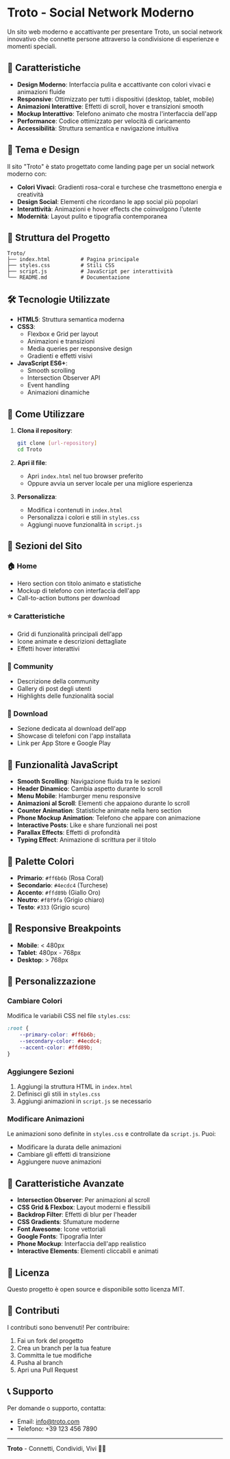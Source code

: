 # Troto - Social Network Moderno

Un sito web moderno e accattivante per presentare Troto, un social network innovativo che connette persone attraverso la condivisione di esperienze e momenti speciali.

## 🚀 Caratteristiche

- **Design Moderno**: Interfaccia pulita e accattivante con colori vivaci e animazioni fluide
- **Responsive**: Ottimizzato per tutti i dispositivi (desktop, tablet, mobile)
- **Animazioni Interattive**: Effetti di scroll, hover e transizioni smooth
- **Mockup Interattivo**: Telefono animato che mostra l'interfaccia dell'app
- **Performance**: Codice ottimizzato per velocità di caricamento
- **Accessibilità**: Struttura semantica e navigazione intuitiva

## 🎨 Tema e Design

Il sito "Troto" è stato progettato come landing page per un social network moderno con:
- **Colori Vivaci**: Gradienti rosa-coral e turchese che trasmettono energia e creatività
- **Design Social**: Elementi che ricordano le app social più popolari
- **Interattività**: Animazioni e hover effects che coinvolgono l'utente
- **Modernità**: Layout pulito e tipografia contemporanea

## 📁 Struttura del Progetto

```
Troto/
├── index.html          # Pagina principale
├── styles.css          # Stili CSS
├── script.js           # JavaScript per interattività
└── README.md           # Documentazione
```

## 🛠️ Tecnologie Utilizzate

- **HTML5**: Struttura semantica moderna
- **CSS3**: 
  - Flexbox e Grid per layout
  - Animazioni e transizioni
  - Media queries per responsive design
  - Gradienti e effetti visivi
- **JavaScript ES6+**:
  - Smooth scrolling
  - Intersection Observer API
  - Event handling
  - Animazioni dinamiche

## 🚀 Come Utilizzare

1. **Clona il repository**:
   ```bash
   git clone [url-repository]
   cd Troto
   ```

2. **Apri il file**:
   - Apri `index.html` nel tuo browser preferito
   - Oppure avvia un server locale per una migliore esperienza

3. **Personalizza**:
   - Modifica i contenuti in `index.html`
   - Personalizza i colori e stili in `styles.css`
   - Aggiungi nuove funzionalità in `script.js`

## 📱 Sezioni del Sito

### 🏠 Home
- Hero section con titolo animato e statistiche
- Mockup di telefono con interfaccia dell'app
- Call-to-action buttons per download

### ⭐ Caratteristiche
- Grid di funzionalità principali dell'app
- Icone animate e descrizioni dettagliate
- Effetti hover interattivi

### 👥 Community
- Descrizione della community
- Gallery di post degli utenti
- Highlights delle funzionalità social

### 📱 Download
- Sezione dedicata al download dell'app
- Showcase di telefoni con l'app installata
- Link per App Store e Google Play

## 🎯 Funzionalità JavaScript

- **Smooth Scrolling**: Navigazione fluida tra le sezioni
- **Header Dinamico**: Cambia aspetto durante lo scroll
- **Menu Mobile**: Hamburger menu responsive
- **Animazioni al Scroll**: Elementi che appaiono durante lo scroll
- **Counter Animation**: Statistiche animate nella hero section
- **Phone Mockup Animation**: Telefono che appare con animazione
- **Interactive Posts**: Like e share funzionali nei post
- **Parallax Effects**: Effetti di profondità
- **Typing Effect**: Animazione di scrittura per il titolo

## 🎨 Palette Colori

- **Primario**: `#ff6b6b` (Rosa Coral)
- **Secondario**: `#4ecdc4` (Turchese)
- **Accento**: `#ffd89b` (Giallo Oro)
- **Neutro**: `#f8f9fa` (Grigio chiaro)
- **Testo**: `#333` (Grigio scuro)

## 📱 Responsive Breakpoints

- **Mobile**: < 480px
- **Tablet**: 480px - 768px
- **Desktop**: > 768px

## 🔧 Personalizzazione

### Cambiare Colori
Modifica le variabili CSS nel file `styles.css`:

```css
:root {
    --primary-color: #ff6b6b;
    --secondary-color: #4ecdc4;
    --accent-color: #ffd89b;
}
```

### Aggiungere Sezioni
1. Aggiungi la struttura HTML in `index.html`
2. Definisci gli stili in `styles.css`
3. Aggiungi animazioni in `script.js` se necessario

### Modificare Animazioni
Le animazioni sono definite in `styles.css` e controllate da `script.js`. Puoi:
- Modificare la durata delle animazioni
- Cambiare gli effetti di transizione
- Aggiungere nuove animazioni

## 🌟 Caratteristiche Avanzate

- **Intersection Observer**: Per animazioni al scroll
- **CSS Grid & Flexbox**: Layout moderni e flessibili
- **Backdrop Filter**: Effetti di blur per l'header
- **CSS Gradients**: Sfumature moderne
- **Font Awesome**: Icone vettoriali
- **Google Fonts**: Tipografia Inter
- **Phone Mockup**: Interfaccia dell'app realistico
- **Interactive Elements**: Elementi cliccabili e animati

## 📄 Licenza

Questo progetto è open source e disponibile sotto licenza MIT.

## 🤝 Contributi

I contributi sono benvenuti! Per contribuire:

1. Fai un fork del progetto
2. Crea un branch per la tua feature
3. Committa le tue modifiche
4. Pusha al branch
5. Apri una Pull Request

## 📞 Supporto

Per domande o supporto, contatta:
- Email: info@troto.com
- Telefono: +39 123 456 7890

---

**Troto** - Connetti, Condividi, Vivi 📱✨ 